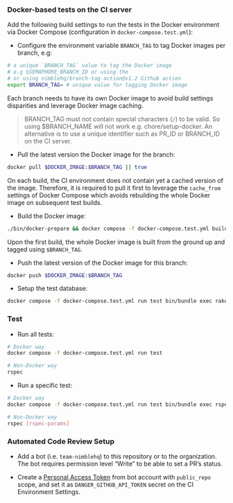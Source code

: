 ### Docker-based tests on the CI server

Add the following build settings to run the tests in the Docker environment via Docker Compose (configuration in `docker-compose.test.yml`):

- Configure the environment variable `BRANCH_TAG` to tag Docker images per branch, e.g:

```sh
# a unique `BRANCH_TAG` value to tag the Docker image
# e.g $SEMAPHORE_BRANCH_ID or using the
# or using nimblehq/branch-tag-action@v1.2 Github action
export BRANCH_TAG= # unique value for tagging Docker image
```

Each branch needs to have its own Docker image to avoid build settings disparities and leverage Docker image caching.

> BRANCH_TAG must not contain special characters (`/`) to be valid. So using $BRANCH_NAME will not work e.g. chore/setup-docker.
An alternative is to use a unique identifier such as PR_ID or BRANCH_ID on the CI server.

- Pull the latest version the Docker image for the branch:

```sh
docker pull $DOCKER_IMAGE:$BRANCH_TAG || true
```

On each build, the CI environment does not contain yet a cached version of the image. Therefore, it is required to pull
it first to leverage the `cache_from` settings of Docker Compose which avoids rebuilding the whole Docker image on subsequent test builds.

- Build the Docker image:

```sh
./bin/docker-prepare && docker compose -f docker-compose.test.yml build
```

Upon the first build, the whole Docker image is built from the ground up and tagged using `$BRANCH_TAG`.

- Push the latest version of the Docker image for this branch:

```sh
docker push $DOCKER_IMAGE:$BRANCH_TAG
```

- Setup the test database:

```sh
docker compose -f docker-compose.test.yml run test bin/bundle exec rake db:test:prepare
```

### Test

- Run all tests:

```sh
# Docker way
docker compose -f docker-compose.test.yml run test

# Non-Docker way
rspec
```

- Run a specific test:

```sh
# Docker way
docker compose -f docker-compose.test.yml run test bin/bundle exec rspec [rspec-params]

# Non-Docker way
rspec [rspec-params]
```

### Automated Code Review Setup
- Add a bot (i.e. `team-nimblehq`) to this repository or to the organization. The bot requires permission level “Write” to be able to set a PR’s status.

- Create a [Personal Access Token](https://docs.github.com/en/github/authenticating-to-github/creating-a-personal-access-token)
from bot account with `public_repo` scope, and set it as `DANGER_GITHUB_API_TOKEN` secret on the CI Environment Settings.
